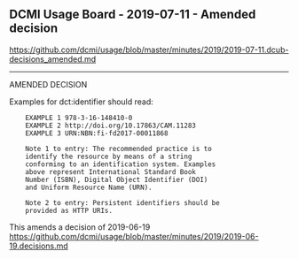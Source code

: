 ## DCMI Usage Board - 2019-07-11 - Amended decision

https://github.com/dcmi/usage/blob/master/minutes/2019/2019-07-11.dcub-decisions_amended.md

----------------------------------------------------------
AMENDED DECISION

  Examples for dct:identifier should read:

        EXAMPLE 1 978-3-16-148410-0
        EXAMPLE 2 http://doi.org/10.17863/CAM.11283
        EXAMPLE 3 URN:NBN:fi-fd2017-00011868

        Note 1 to entry: The recommended practice is to
        identify the resource by means of a string
        conforming to an identification system. Examples
        above represent International Standard Book
        Number (ISBN), Digital Object Identifier (DOI)
        and Uniform Resource Name (URN). 

        Note 2 to entry: Persistent identifiers should be
        provided as HTTP URIs. 

This amends a decision of 2019-06-19
https://github.com/dcmi/usage/blob/master/minutes/2019/2019-06-19.decisions.md
